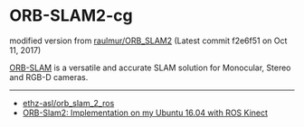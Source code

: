 # ORB-SLAM2-cg

modified version from [raulmur/ORB_SLAM2](https://github.com/raulmur/ORB_SLAM2) (Latest commit f2e6f51  on Oct 11, 2017)  

[ORB-SLAM](http://webdiis.unizar.es/~raulmur/orbslam/) is a versatile and accurate SLAM solution for Monocular, Stereo and RGB-D cameras.

-----

* [ethz-asl/orb_slam_2_ros](https://github.com/ethz-asl/orb_slam_2_ros)
* [ORB-Slam2: Implementation on my Ubuntu 16.04 with ROS Kinect](https://medium.com/@j.zijlmans/orb-slam-2052515bd84c)
